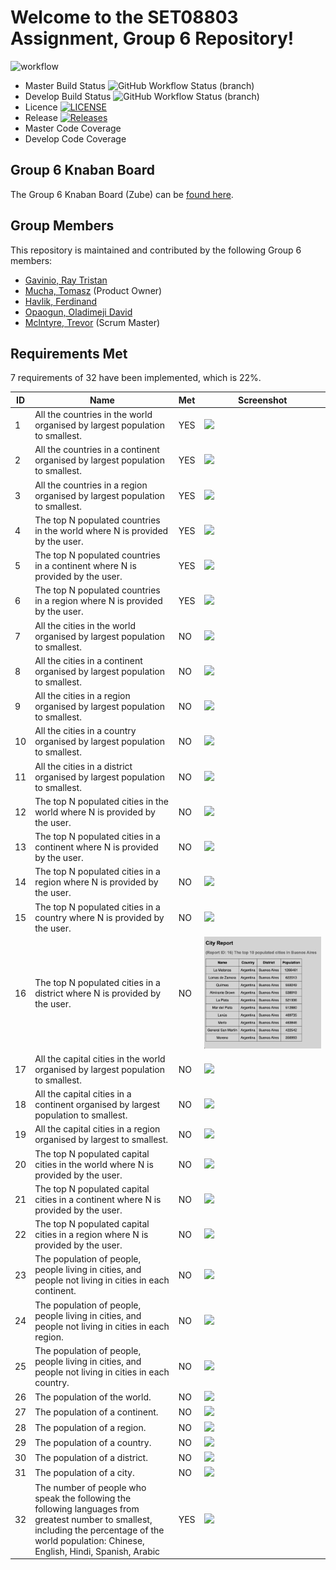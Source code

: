 # Welcome to the SET08803 Assignment, Group 6 Repository!

![workflow](https://github.com/xx00a/Group6/actions/workflows/main.yml/badge.svg)

- Master Build Status ![GitHub Workflow Status (branch)](https://img.shields.io/github/workflow/status/xx00a/Group6/Build%20for%20Group%206%20application/master)
- Develop Build Status ![GitHub Workflow Status (branch)](https://img.shields.io/github/workflow/status/xx00a/Group6/Build%20for%20Group%206%20application/develop)
- Licence [![LICENSE](https://img.shields.io/github/license/xx00a/Group6.svg?style=flat-square)](https://github.com/xx00a/Group6/blob/master/LICENSE)
- Release [![Releases](https://img.shields.io/github/release/xx00a/Group6/all.svg?style=flat-square)](https://github.com/xx00a/Group6/releases)
- Master Code Coverage
- Develop Code Coverage

## Group 6 Knaban Board
The Group 6 Knaban Board (Zube) can be [found here](https://zube.io/napier-151/group-6-project/w/workspace-1/kanban).

## Group Members
This repository is maintained and contributed by the following Group 6 members:

* [Gavinio, Ray Tristan](https://www.github.com/40522829)
* [Mucha, Tomasz](https://www.github.com/TomaszMuchaDev) (Product Owner)
* [Havlik, Ferdinand](https://www.github.com/fredy9669)
* [Opaogun, Oladimeji David](https://www.github.com/avison9)
* [Mclntyre, Trevor](https://www.github.com/xx00a) (Scrum Master)

## Requirements Met

7 requirements of 32 have been implemented, which is 22%.

| ID    | Name | Met  | Screenshot |
|-------|------|------|------------|
| 1 |  All the countries in the world organised by largest population to smallest. | YES | ![](https://github.com/xx00a/Group6/blob/master/screenshots/ReportID_1.png?raw=true) |
| 2 |  All the countries in a continent organised by largest population to smallest. | YES | ![](https://github.com/xx00a/Group6/blob/master/screenshots/ReportID_2.png?raw=true) |
| 3 |  All the countries in a region organised by largest population to smallest. | YES | ![](https://github.com/xx00a/Group6/blob/master/screenshots/ReportID_3.png?raw=true) |
| 4 |  The top N populated countries in the world where N is provided by the user. | YES | ![](https://github.com/xx00a/Group6/blob/master/screenshots/ReportID_4.png?raw=true) |
| 5 |  The top N populated countries in a continent where N is provided by the user. | YES | ![](https://github.com/xx00a/Group6/blob/master/screenshots/ReportID_5.png?raw=true) |
| 6 |  The top N populated countries in a region where N is provided by the user. | YES | ![](https://github.com/xx00a/Group6/blob/master/screenshots/ReportID_6.png?raw=true) |
| 7 |  All the cities in the world organised by largest population to smallest. | NO | ![](https://github.com/xx00a/Group6/blob/master/screenshots/ReportID_7.png?raw=true) |
| 8 |  All the cities in a continent organised by largest population to smallest. | NO | ![](https://github.com/xx00a/Group6/blob/master/screenshots/ReportID_8.png?raw=true) |
| 9 |  All the cities in a region organised by largest population to smallest. | NO | ![](https://github.com/xx00a/Group6/blob/master/screenshots/ReportID_9.png?raw=true) |
| 10 |  All the cities in a country organised by largest population to smallest. | NO | ![](https://github.com/xx00a/Group6/blob/master/screenshots/ReportID_10.png?raw=true) |
| 11 |  All the cities in a district organised by largest population to smallest. | NO | ![](https://github.com/xx00a/Group6/blob/master/screenshots/ReportID_11.png?raw=true) |
| 12 |  The top N populated cities in the world where N is provided by the user. | NO | ![](https://github.com/xx00a/Group6/blob/master/screenshots/ReportID_12.png?raw=true) |
| 13 |  The top N populated cities in a continent where N is provided by the user. | NO | ![](https://github.com/xx00a/Group6/blob/master/screenshots/ReportID_13.png?raw=true) |
| 14 |  The top N populated cities in a region where N is provided by the user. | NO | ![](https://github.com/xx00a/Group6/blob/master/screenshots/ReportID_14.png?raw=true) |
| 15 |  The top N populated cities in a country where N is provided by the user. | NO | ![](https://github.com/xx00a/Group6/blob/master/screenshots/ReportID_15.png?raw=true) |
| 16 |  The top N populated cities in a district where N is provided by the user. | NO | ![](https://github.com/xx00a/Group6/blob/master/screenshots/ReportID_16.png?raw=true) |
| 17 |  All the capital cities in the world organised by largest population to smallest. | NO | ![](https://github.com/xx00a/Group6/blob/master/screenshots/ReportID_17.png?raw=true) |
| 18 |  All the capital cities in a continent organised by largest population to smallest. | NO | ![](https://github.com/xx00a/Group6/blob/master/screenshots/ReportID_18.png?raw=true) |
| 19 |  All the capital cities in a region organised by largest to smallest. | NO | ![](https://github.com/xx00a/Group6/blob/master/screenshots/ReportID_19.png?raw=true) |
| 20 |  The top N populated capital cities in the world where N is provided by the user. | NO | ![](https://github.com/xx00a/Group6/blob/master/screenshots/ReportID_20.png?raw=true) |
| 21 |  The top N populated capital cities in a continent where N is provided by the user. | NO | ![](https://github.com/xx00a/Group6/blob/master/screenshots/ReportID_21.png?raw=true) |
| 22 |  The top N populated capital cities in a region where N is provided by the user. | NO | ![](https://github.com/xx00a/Group6/blob/master/screenshots/ReportID_22.png?raw=true) |
| 23 |  The population of people, people living in cities, and people not living in cities in each continent. | NO | ![](https://github.com/xx00a/Group6/blob/master/screenshots/ReportID_23.png?raw=true) |
| 24 |  The population of people, people living in cities, and people not living in cities in each region. | NO | ![](https://github.com/xx00a/Group6/blob/master/screenshots/ReportID_24.png?raw=true) |
| 25 |  The population of people, people living in cities, and people not living in cities in each country. | NO | ![](https://github.com/xx00a/Group6/blob/master/screenshots/ReportID_25.png?raw=true) |
| 26 |  The population of the world. | NO | ![](https://github.com/xx00a/Group6/blob/master/screenshots/ReportID_26.png?raw=true) |
| 27 |  The population of a continent. | NO | ![](https://github.com/xx00a/Group6/blob/master/screenshots/ReportID_27.png?raw=true) |
| 28 |  The population of a region. | NO | ![](https://github.com/xx00a/Group6/blob/master/screenshots/ReportID_28.png?raw=true) |
| 29 |  The population of a country. | NO | ![](https://github.com/xx00a/Group6/blob/master/screenshots/ReportID_29.png?raw=true) |
| 30 |  The population of a district. | NO | ![](https://github.com/xx00a/Group6/blob/master/screenshots/ReportID_30.png?raw=true) |
| 31 |  The population of a city. | NO | ![](https://github.com/xx00a/Group6/blob/master/screenshots/ReportID_31.png?raw=true) |
| 32 |  The number of people who speak the following the following languages from greatest number to smallest, including the percentage of the world population: Chinese, English, Hindi, Spanish, Arabic | YES | ![](https://github.com/xx00a/Group6/blob/master/screenshots/ReportID_32.png?raw=true) |
